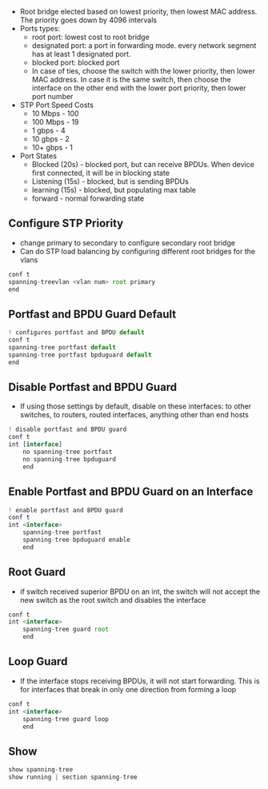 - Root bridge elected based on lowest priority, then lowest MAC address. The priority goes down by 4096 intervals
- Ports types:
	- root port: lowest cost to root bridge
	- designated port: a port in forwarding mode. every network segment has at least 1 designated port. 
	- blocked port: blocked port
	- In case of ties, choose the switch with the lower priority, then lower MAC address. In case it is the same switch, then choose the interface on the other end with the lower port priority, then lower port number
- STP Port Speed Costs
	- 10 Mbps - 100
	- 100 Mbps - 19
	- 1 gbps - 4
	- 10 gbps - 2
	- 10+ gbps - 1
- Port States
	- Blocked (20s) - blocked port, but can receive BPDUs. When device first connected, it will be in blocking state
	- Listening (15s) - blocked, but is sending BPDUs
	- learning (15s) - blocked, but populating max table
	- forward  - normal forwarding state

## Configure STP Priority
- change primary to secondary to configure secondary root bridge
- Can do STP load balancing by configuring different root bridges for the vlans
```js
conf t
spanning-treevlan <vlan num> root primary
end
```

## Portfast and BPDU Guard Default
```js
! configures portfast and BPDU default
conf t
spanning-tree portfast default
spanning-tree portfast bpduguard default
end
```


## Disable Portfast and BPDU Guard
- If using those settings by default, disable on these interfaces: to other switches, to routers, routed interfaces, anything other than end hosts
```js
! disable portfast and BPDU guard
conf t
int [interface]
	no spanning-tree portfast
	no spanning-tree bpduguard
	end
```


## Enable Portfast and BPDU Guard on an Interface
```js
! enable portfast and BPDU guard
conf t
int <interface>
	spanning-tree portfast
	spanning-tree bpduguard enable
	end
```


## Root Guard
- if switch received superior BPDU on an int, the switch will not accept the new switch as the root switch and disables the interface
```js
conf t
int <interface>
	spanning-tree guard root
	end
```


## Loop Guard
- If the interface stops receiving BPDUs, it will not start forwarding. This is for interfaces that break in only one direction from forming a loop
```js
conf t
int <interface>
	spanning-tree guard loop
	end
```


## Show
```js
show spanning-tree
show running | section spanning-tree
```